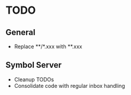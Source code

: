# TODO

## General

* Replace **/*.xxx with **.xxx

## Symbol Server

* Cleanup TODOs
* Consolidate code with regular inbox handling
